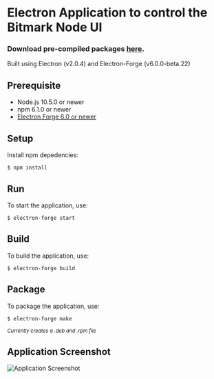 # Electron Application to control the Bitmark Node UI
### Download pre-compiled packages [here](https://github.com/zizzard/Electron-Bitmark-Node-Packages).
Built using Electron (v2.0.4) and Electron-Forge (v6.0.0-beta.22)

## Prerequisite
* Node.js 10.5.0 or newer
* npm 6.1.0 or newer
* [Electron Forge 6.0 or newer](https://github.com/electron-userland/electron-forge)

## Setup
Install npm depedencies:

```$ npm install ```

## Run
To start the application, use:

```$ electron-forge start```

## Build
To build the application, use:

```$ electron-forge build```

## Package
To package the application, use:

```$ electron-forge make```

<sub>_Currently creates a .deb and .rpm file_</sub>

## Application Screenshot
![Application Screenshot](screenshot.png)
